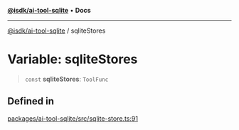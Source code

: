 [**@isdk/ai-tool-sqlite**](../README.md) • **Docs**

***

[@isdk/ai-tool-sqlite](../globals.md) / sqliteStores

# Variable: sqliteStores

> `const` **sqliteStores**: `ToolFunc`

## Defined in

[packages/ai-tool-sqlite/src/sqlite-store.ts:91](https://github.com/isdk/ai-tool-sqlite.js/blob/9fe2c10603e7d4edf9338798a309c4c793b97975/src/sqlite-store.ts#L91)
